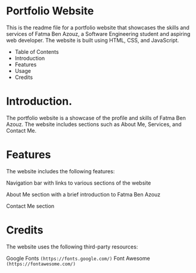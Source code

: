 # Portfolio Website

This is the readme file for a portfolio website that showcases the skills and services of Fatma Ben Azouz, a Software Engineering student and aspiring web developer. The website is built using HTML, CSS, and JavaScript.

* Table of Contents
* Introduction
* Features
* Usage
* Credits

# Introduction.

The portfolio website is a showcase of the profile and skills of Fatma Ben Azouz. The website includes sections such as About Me, Services, and Contact Me.

# Features
The website includes the following features:

Navigation bar with links to various sections of the website

About Me section with a brief introduction to Fatma Ben Azouz

Contact Me section

# Credits
 The website uses the following third-party resources:

Google Fonts ```(https://fonts.google.com/)```
Font Awesome ```(https://fontawesome.com/)```

